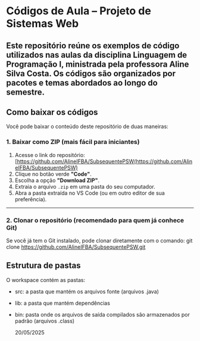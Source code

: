 # Códigos de Aula – Projeto de Sistemas Web

Este repositório reúne os exemplos de código utilizados nas aulas da disciplina **Linguagem de Programação I**, ministrada pela professora **Aline Silva Costa**.
Os códigos são organizados por pacotes e temas abordados ao longo do semestre.
---

## Como baixar os códigos
Você pode baixar o conteúdo deste repositório de duas maneiras:

### 1. Baixar como ZIP (mais fácil para iniciantes)
1. Acesse o link do repositório:
[https://github.com/AlineIFBA/SubsequentePSW(https://github.com/AlineIFBA/SubsequentePSW)
2. Clique no botão verde **"Code"**.
3. Escolha a opção **"Download ZIP"**.
4. Extraia o arquivo `.zip` em uma pasta do seu computador.
5. Abra a pasta extraída no VS Code (ou em outro editor de sua preferência).

---

### 2. Clonar o repositório (recomendado para quem já conhece Git)
Se você já tem o Git instalado, pode clonar diretamente com o comando:
git clone https://github.com/AlineIFBA/SubsequentePSW.git

## Estrutura de pastas
O workspace contém as pastas:
- src: a pasta que mantém os arquivos fonte (arquivos .java)
- lib: a pasta que mantém dependências
- bin: pasta onde os arquivos de saída compilados são armazenados por padrão (arquivos .class)
  

  20/05/2025


